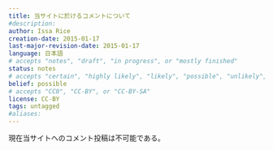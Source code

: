 ```yaml
---
title: 当サイトに於けるコメントについて
#description: 
author: Issa Rice
creation-date: 2015-01-17
last-major-revision-date: 2015-01-17
language: 日本語
# accepts "notes", "draft", "in progress", or "mostly finished"
status: notes
# accepts "certain", "highly likely", "likely", "possible", "unlikely", "highly unlikely", "remote", "impossible", "log", "emotional", or "fiction"
belief: possible
# accepts "CC0", "CC-BY", or "CC-BY-SA"
license: CC-BY
tags: untagged
#aliases: 
---
```


現在当サイトへのコメント投稿は不可能である｡
